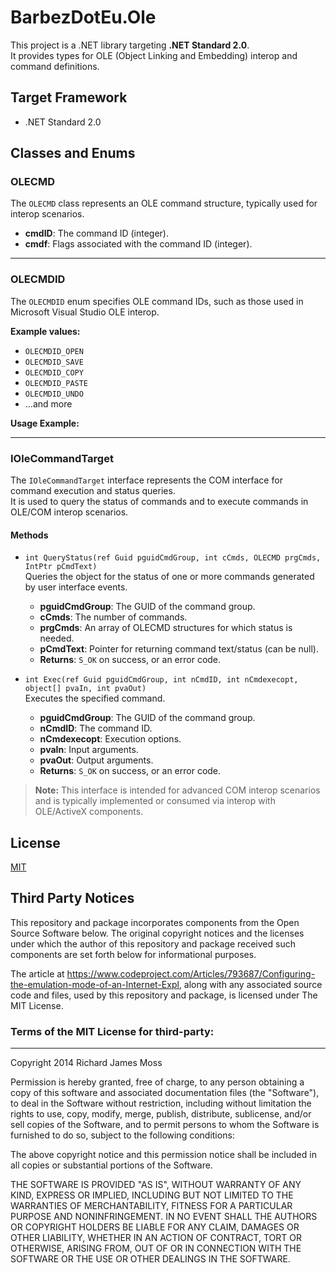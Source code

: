 # BarbezDotEu.Ole

This project is a .NET library targeting **.NET Standard 2.0**.  
It provides types for OLE (Object Linking and Embedding) interop and command definitions.

## Target Framework

- .NET Standard 2.0

## Classes and Enums

### OLECMD

The `OLECMD` class represents an OLE command structure, typically used for interop scenarios.

- **cmdID**: The command ID (integer).
- **cmdf**: Flags associated with the command ID (integer).

---

### OLECMDID

The `OLECMDID` enum specifies OLE command IDs, such as those used in Microsoft Visual Studio OLE interop.

**Example values:**
- `OLECMDID_OPEN`
- `OLECMDID_SAVE`
- `OLECMDID_COPY`
- `OLECMDID_PASTE`
- `OLECMDID_UNDO`
- ...and more

**Usage Example:**

---

### IOleCommandTarget

The `IOleCommandTarget` interface represents the COM interface for command execution and status queries.  
It is used to query the status of commands and to execute commands in OLE/COM interop scenarios.

#### Methods

- `int QueryStatus(ref Guid pguidCmdGroup, int cCmds, OLECMD prgCmds, IntPtr pCmdText)`  
  Queries the object for the status of one or more commands generated by user interface events.

  - **pguidCmdGroup**: The GUID of the command group.
  - **cCmds**: The number of commands.
  - **prgCmds**: An array of OLECMD structures for which status is needed.
  - **pCmdText**: Pointer for returning command text/status (can be null).
  - **Returns**: `S_OK` on success, or an error code.

- `int Exec(ref Guid pguidCmdGroup, int nCmdID, int nCmdexecopt, object[] pvaIn, int pvaOut)`  
  Executes the specified command.

  - **pguidCmdGroup**: The GUID of the command group.
  - **nCmdID**: The command ID.
  - **nCmdexecopt**: Execution options.
  - **pvaIn**: Input arguments.
  - **pvaOut**: Output arguments.
  - **Returns**: `S_OK` on success, or an error code.

> **Note:** This interface is intended for advanced COM interop scenarios and is typically implemented or consumed via interop with OLE/ActiveX components.

## License

[MIT](LICENSE)

## Third Party Notices

This repository and package incorporates components from the Open Source Software below. The original copyright notices and the licenses under which the author of this repository and package received such components are set forth below for informational purposes.

The article at https://www.codeproject.com/Articles/793687/Configuring-the-emulation-mode-of-an-Internet-Expl, along with any associated source code and files, used by this repository and package, is licensed under The MIT License.

### Terms of the MIT License for third-party:
-------------------------------------------------------------------
Copyright 2014 Richard James Moss

Permission is hereby granted, free of charge, to any person obtaining a copy of this software and associated documentation files (the "Software"), to deal in the Software without restriction, including without limitation the rights to use, copy, modify, merge, publish, distribute, sublicense, and/or sell copies of the Software, and to permit persons to whom the Software is furnished to do so, subject to the following conditions: 

The above copyright notice and this permission notice shall be included in all copies or substantial portions of the Software.

THE SOFTWARE IS PROVIDED "AS IS", WITHOUT WARRANTY OF ANY KIND, EXPRESS OR IMPLIED, INCLUDING BUT NOT LIMITED TO THE WARRANTIES OF MERCHANTABILITY, FITNESS FOR A PARTICULAR PURPOSE AND NONINFRINGEMENT. IN NO EVENT SHALL THE AUTHORS OR COPYRIGHT HOLDERS BE LIABLE FOR ANY CLAIM, DAMAGES OR OTHER LIABILITY, WHETHER IN AN ACTION OF CONTRACT, TORT OR OTHERWISE, ARISING FROM, OUT OF OR IN CONNECTION WITH THE SOFTWARE OR THE USE OR OTHER DEALINGS IN THE SOFTWARE.
